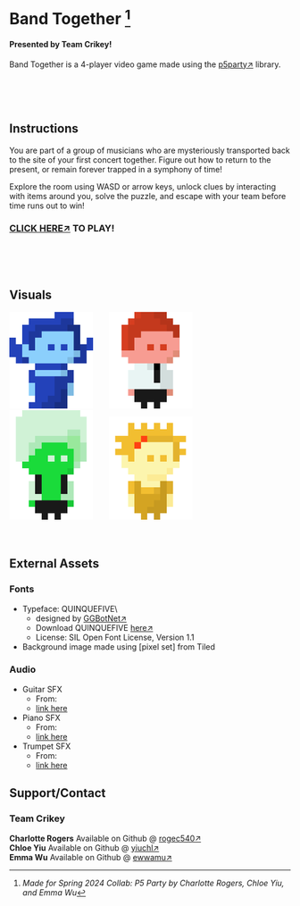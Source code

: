 # Band Together [^1]
#### Presented by Team Crikey!

Band Together is a 4-player video game made using the [p5party↗](https://p5party.org/)  library.

<br>
<br>
<br>


## Instructions
You are part of a group of musicians who are mysteriously transported back to the site of your first concert together. 
Figure out how to return to the present, or remain forever trapped in a symphony of time!

Explore the room using WASD or arrow keys, unlock clues by interacting with items around you, solve the puzzle, and escape with your team before time runs out to win!

### [CLICK HERE↗](https://rogec540.github.io/GameA/src/index.html) TO PLAY!

<br>
<br>
<br>

## Visuals
<img src="./src/images/p1.gif" alt="blue" width="150"/>
&nbsp; &nbsp; &nbsp;
<img src="./src/images/p2.gif" alt="red" width="150"/>
&nbsp; &nbsp; &nbsp;
<img src="./src/images/p3.gif" alt="green" width="150"/>
&nbsp; &nbsp; &nbsp;
<img src="./src/images/p4.gif" alt="yellow" width="150"/>





<br>
<br>
<br>

## External Assets
### Fonts
- Typeface: QUINQUEFIVE\
    - designed by [GGBotNet↗](https://www.ggbot.net/)
    - Download QUINQUEFIVE [here↗](https://ggbot.itch.io/quinquefive-font)
    - License: SIL Open Font License, Version 1.1
- Background image made using [pixel set] from Tiled

### Audio 
- Guitar SFX
    - From:
    - [link here]()
- Piano SFX
    - From:
    - [link here]()
- Trumpet SFX
    - From:
    - [link here]()



## Support/Contact
### Team Crikey
**Charlotte Rogers** Available on Github @ [rogec540↗](https://github.com/rogec540)\
**Chloe Yiu** Available on Github @ [yiuchl↗](https://github.com/yiuchl)\
**Emma Wu** Available on Github @ [ewwamu↗](https://github.com/ewwamu)


[^1]: *Made for Spring 2024 Collab: P5 Party by Charlotte Rogers, Chloe Yiu, and Emma Wu*

